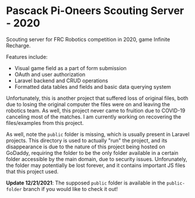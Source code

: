 # Pascack Pi-Oneers Scouting Server - 2020
Scouting server for FRC Robotics competition in 2020, game Infinite Recharge.

Features include:
- Visual game field as a part of form submission
- OAuth and user authorization
- Laravel backend and CRUD operations
- Formatted data tables and fields and basic data querying system

Unfortunately, this is another project that suffered loss of original files, both due to losing the original computer the files were on and leaving the robotics team. As well, this project never came to fruition due to COVID-19 canceling most of the matches. I am currently working on recovering the files/examples from this project.

As well, note the `public` folder is missing, which is usually present in Laravel projects. This directory is used to actually "run" the project, and its disappearance is due to the nature of this project being hosted on GoDaddy, requiring the folder to be the only folder available in a certain folder accessible by the main domain, due to security issues. Unforunately, the folder may potentially be lost forever, and it contains important JS files that this project used.

**Update 12/21/2021**: The supposed `public` folder is available in the `public-folder` branch if you would like to check it out!
